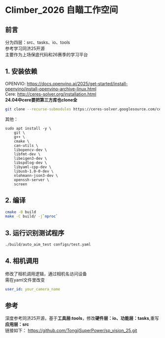 # Climber_2026 自瞄工作空间

## 前言
分为四层：src、tasks、io、tools   
参考学习同济25开源   
主要作为上场保底代码和26赛季的学习平台  

## 1. 安装依赖
OPENVIO: <https://docs.openvino.ai/2025/get-started/install-openvino/install-openvino-archive-linux.html>   
Cere: <http://ceres-solver.org/installation.html>   
**24.04中cere要把第三方库也clone全**
```bash
git clone --recurse-submodules https://ceres-solver.googlesource.com/ceres-solver
```

其他：

```shell
sudo apt install -y \
    git \
    g++ \
    cmake \
    can-utils \
    libopencv-dev \
    libfmt-dev \
    libeigen3-dev \
    libspdlog-dev \
    libyaml-cpp-dev \
    libusb-1.0-0-dev \
    nlohmann-json3-dev \
    openssh-server \
    screen
```


## 2. 编译
```bash
cmake -B build
make -C build/ -j`nproc`
```
## 3. 运行识别测试程序
```bash
./build/auto_aim_test configs/test.yaml
```

## 4. 相机调用
修改了相机调用逻辑，通过相机名访问设备   
需在yaml文件里改变  
```yaml
user_id: your_camera_name
```
## 参考
深度参考同济25开源，基于**工具层:tools**，修改**硬件层：io、功能层：tasks**,重写**应用层：src**   
链接如下：
<https://github.com/TongjiSuperPower/sp_vision_25.git>

